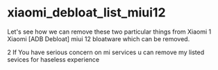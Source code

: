 # xiaomi_debloat_list_miui12
Let's see how we can remove these two particular things from Xiaomi
1 Xiaomi [ADB Debloat] miui 12 bloatware which can be removed.

2 If You have serious concern  on mi services u can remove my listed sevices for haseless experience
